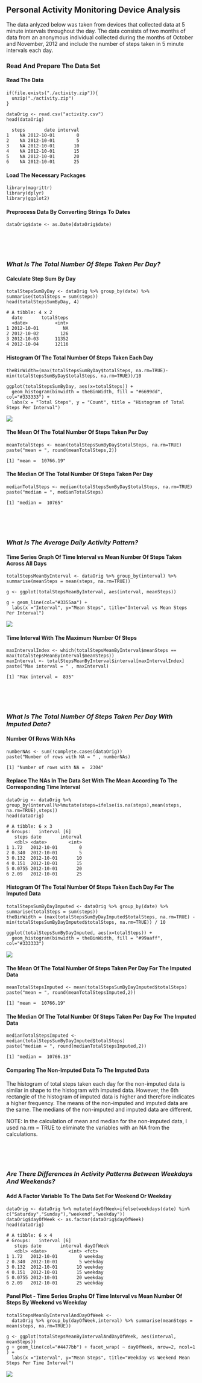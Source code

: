 Personal Activity Monitoring Device Analysis
--------------------------------------------

The data anlyzed below was taken from devices that collected data at 5
minute intervals throughout the day. The data consists of two months of
data from an anonymous individual collected during the months of October
and November, 2012 and include the number of steps taken in 5 minute
intervals each day.

### Read And Prepare The Data Set

#### Read The Data

    if(file.exists("./activity.zip")){
      unzip("./activity.zip")
    }

    dataOrig <- read.csv("activity.csv")
    head(dataOrig)

      steps       date interval
    1    NA 2012-10-01        0
    2    NA 2012-10-01        5
    3    NA 2012-10-01       10
    4    NA 2012-10-01       15
    5    NA 2012-10-01       20
    6    NA 2012-10-01       25

#### Load The Necessary Packages

    library(magrittr)
    library(dplyr)
    library(ggplot2)

#### Preprocess Data By Converting Strings To Dates

    dataOrig$date <- as.Date(dataOrig$date)

<br /> <br /> <br />

### *What Is The Total Number Of Steps Taken Per Day?*

#### Calculate Step Sum By Day

    totalStepsSumByDay <- dataOrig %>% group_by(date) %>% summarise(totalSteps = sum(steps))
    head(totalStepsSumByDay, 4)

    # A tibble: 4 x 2
      date       totalSteps
      <date>          <int>
    1 2012-10-01         NA
    2 2012-10-02        126
    3 2012-10-03      11352
    4 2012-10-04      12116

#### Histogram Of The Total Number Of Steps Taken Each Day

    theBinWidth=(max(totalStepsSumByDay$totalSteps, na.rm=TRUE)-min(totalStepsSumByDay$totalSteps, na.rm=TRUE))/10

    ggplot(totalStepsSumByDay, aes(x=totalSteps)) + 
      geom_histogram(binwidth = theBinWidth, fill = "#6699dd", col="#333333") +
      labs(x = "Total Steps", y = "Count", title = "Histogram of Total Steps Per Interval")

<img src="PA1_template_files/figure-markdown_strict/unnamed-chunk-5-1.png" style="display: block; margin: auto;" />

#### The Mean Of The Total Number Of Steps Taken Per Day

    meanTotalSteps <- mean(totalStepsSumByDay$totalSteps, na.rm=TRUE)
    paste("mean = ", round(meanTotalSteps,2))

    [1] "mean =  10766.19"

#### The Median Of The Total Number Of Steps Taken Per Day

    medianTotalSteps <- median(totalStepsSumByDay$totalSteps, na.rm=TRUE)
    paste("median = ", medianTotalSteps)

    [1] "median =  10765"

<br /> <br /> <br />

### *What Is The Average Daily Activity Pattern?*

#### Time Series Graph Of Time Interval vs Mean Number Of Steps Taken Across All Days

    totalStepsMeanByInterval <- dataOrig %>% group_by(interval) %>% summarise(meanSteps = mean(steps, na.rm=TRUE))

    g <- ggplot(totalStepsMeanByInterval, aes(interval, meanSteps))

    g + geom_line(col="#3355aa") + 
      labs(x ="Interval", y="Mean Steps", title="Interval vs Mean Steps Per Interval")

<img src="PA1_template_files/figure-markdown_strict/unnamed-chunk-8-1.png" style="display: block; margin: auto;" />

#### Time Interval With The Maximum Number Of Steps

    maxIntervalIndex <- which(totalStepsMeanByInterval$meanSteps == max(totalStepsMeanByInterval$meanSteps))
    maxInterval <- totalStepsMeanByInterval$interval[maxIntervalIndex]
    paste("Max interval = " , maxInterval)

    [1] "Max interval =  835"

<br /> <br /> <br />

### *What Is The Total Number Of Steps Taken Per Day With Imputed Data?*

#### Number Of Rows With NAs

    numberNAs <- sum(!complete.cases(dataOrig))
    paste("Number of rows with NA = " , numberNAs)

    [1] "Number of rows with NA =  2304"

#### Replace The NAs In The Data Set With The Mean According To The Corresponding Time Interval

    dataOrig <- dataOrig %>% group_by(interval)%>%mutate(steps=ifelse(is.na(steps),mean(steps, na.rm=TRUE),steps))
    head(dataOrig)

    # A tibble: 6 x 3
    # Groups:   interval [6]
       steps date       interval
       <dbl> <date>        <int>
    1 1.72   2012-10-01        0
    2 0.340  2012-10-01        5
    3 0.132  2012-10-01       10
    4 0.151  2012-10-01       15
    5 0.0755 2012-10-01       20
    6 2.09   2012-10-01       25

#### Histogram Of The Total Number Of Steps Taken Each Day For The Imputed Data

    totalStepsSumByDayImputed <- dataOrig %>% group_by(date) %>% summarise(totalSteps = sum(steps))
    theBinWidth = (max(totalStepsSumByDayImputed$totalSteps, na.rm=TRUE) - min(totalStepsSumByDayImputed$totalSteps, na.rm=TRUE)) / 10

    ggplot(totalStepsSumByDayImputed, aes(x=totalSteps)) + 
      geom_histogram(binwidth = theBinWidth, fill = "#99aaff", col="#333333")

<img src="PA1_template_files/figure-markdown_strict/unnamed-chunk-12-1.png" style="display: block; margin: auto;" />

#### The Mean Of The Total Number Of Steps Taken Per Day For The Imputed Data

    meanTotalStepsImputed <- mean(totalStepsSumByDayImputed$totalSteps)
    paste("mean = ", round(meanTotalStepsImputed,2))

    [1] "mean =  10766.19"

#### The Median Of The Total Number Of Steps Taken Per Day For The Imputed Data

    medianTotalStepsImputed <- median(totalStepsSumByDayImputed$totalSteps)
    paste("median = ", round(medianTotalStepsImputed,2))

    [1] "median =  10766.19"

#### Comparing The Non-Imputed Data To The Imputed Data

The histogram of total steps taken each day for the non-imputed data is
similar in shape to the histogram with imputed data. However, the 6th
rectangle of the histogram of imputed data is higher and therefore
indicates a higher frequency. The means of the non-imputed and imputed
data are the same. The medians of the non-imputed and imputed data are
different.

NOTE: In the calculation of mean and median for the non-imputed data, I
used na.rm = TRUE to eliminate the variables with an NA from the
calculations.

<br /> <br /> <br />

### *Are There Differences In Activity Patterns Between Weekdays And Weekends?*

#### Add A Factor Variable To The Data Set For Weekend Or Weekday

    dataOrig <- dataOrig %>% mutate(dayOfWeek=ifelse(weekdays(date) %in% c("Saturday","Sunday"),"weekend","weekday"))
    dataOrig$dayOfWeek <- as.factor(dataOrig$dayOfWeek)
    head(dataOrig)

    # A tibble: 6 x 4
    # Groups:   interval [6]
       steps date       interval dayOfWeek
       <dbl> <date>        <int> <fct>    
    1 1.72   2012-10-01        0 weekday  
    2 0.340  2012-10-01        5 weekday  
    3 0.132  2012-10-01       10 weekday  
    4 0.151  2012-10-01       15 weekday  
    5 0.0755 2012-10-01       20 weekday  
    6 2.09   2012-10-01       25 weekday  

#### Panel Plot - Time Series Graphs Of Time Interval vs Mean Number Of Steps By Weekend vs Weekday

    totalStepsMeanByIntervalAndDayOfWeek <- 
      dataOrig %>% group_by(dayOfWeek,interval) %>% summarise(meanSteps = mean(steps, na.rm=TRUE))

    g <- ggplot(totalStepsMeanByIntervalAndDayOfWeek, aes(interval, meanSteps))
    g + geom_line(col="#4477bb") + facet_wrap( ~ dayOfWeek, nrow=2, ncol=1 ) + 
      labs(x ="Interval", y="Mean Steps", title="Weekday vs Weekend Mean Steps Per Time Interval")

<img src="PA1_template_files/figure-markdown_strict/unnamed-chunk-16-1.png" style="display: block; margin: auto;" />
